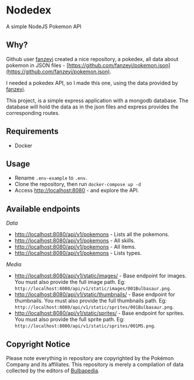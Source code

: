 # Nodedex
A simple NodeJS Pokemon API

## Why?

Github user [fanzeyi](https://github.com/fanzeyi) created a nice repository, a pokedex, all data about pokemon in JSON files - [https://github.com/fanzeyi/pokemon.json](https://github.com/fanzeyi/pokemon.json).

I needed a pokedex API, so I made this one, using the data provided by [fanzeyi](https://github.com/fanzeyi).

This project, is a simple express application with a mongodb database. The database will hold the data as in the json files and express provides the corresponding routes.

## Requirements

- Docker

## Usage

- Rename `.env-example` to `.env`.
- Clone the repository, then run `docker-compose up -d`
- Access [http://localhost:8080](http://localhost:8080) - and explore the API.

## Available endpoints

*Data*

- [http://localhost:8080/api/v1/pokemons](http://localhost:8080/api/v1/pokemons) - Lists all the pokemons.
- [http://localhost:8080/api/v1/pokemons](http://localhost:8080/api/v1/skills) - All skills.
- [http://localhost:8080/api/v1/pokemons](http://localhost:8080/api/v1/items) - All items.
- [http://localhost:8080/api/v1/pokemons](http://localhost:8080/api/v1/types) - Lists types.

*Media*

- [http://localhost:8080/api/v1/static/images/](http://localhost:8080/api/v1/static/images/) - Base endpoint for images. You must also provide the full image path. Eg: `http://localhost:8080/api/v1/static/images/001Bulbasaur.png`.
- [http://localhost:8080/api/v1/static/thumbnails/](http://localhost:8080/api/v1/static/thumbnails/) - Base endpoint for thumbnails. You must also provide the full thumbnails path. Eg: `http://localhost:8080/api/v1/static/sprites/001Bulbasaur.png`.
- [http://localhost:8080/api/v1/static/sprites/](http://localhost:8080/api/v1/static/sprites/) - Base endpoint for sprites. You must also provide the full sprite path. Eg: `http://localhost:8080/api/v1/static/sprites/001MS.png`.

## Copyright Notice

Please note everything in repository are copyrighted by the Pokémon Company and its affiliates.
This repository is merely a compilation of data collected by the editors of [Bulbapedia](https://bulbapedia.bulbagarden.net/wiki/Main_Page).
